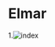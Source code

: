 # Elmar 

1.![index](https://user-images.githubusercontent.com/15848741/50726362-5dff8600-1125-11e9-8f59-191c8673a7f5.png)
